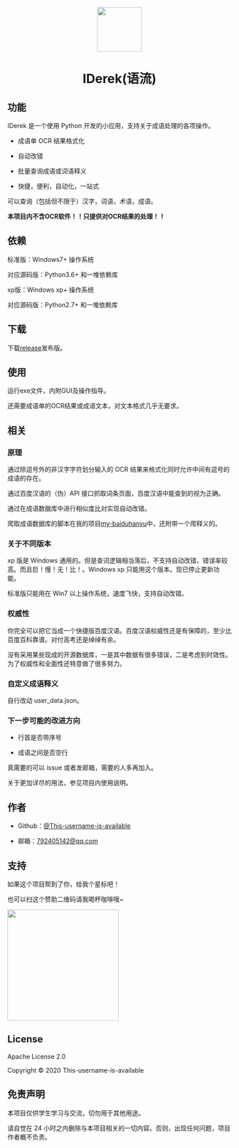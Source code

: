 <p align="center"><img src="https://i.loli.net/2020/03/13/ShB1HLiFNCOAW6u.png"  width="100"></p>

<h1 align="center">IDerek(语流)</h1>

## 功能

IDerek 是一个使用 Python 开发的小应用，支持关于成语处理的各项操作。

- 成语单 OCR 结果格式化

- 自动改错

- 批量查询成语或词语释义

- 快捷，便利，自动化，一站式

可以查询（包括但不限于）汉字，词语，术语，成语。

**本项目内不含OCR软件！！只提供对OCR结果的处理！！**

## 依赖

标准版：Windows7+ 操作系统

对应源码版：Python3.6+ 和一堆依赖库

xp版：Windows xp+ 操作系统

对应源码版：Python2.7+ 和一堆依赖库

## 下载

下载[release](https://github.com/This-username-is-available/IDerek/releases)发布版。

## 使用

运行exe文件，内附GUI及操作指导。

还需要成语单的OCR结果或成语文本，对文本格式几乎无要求。

## 相关

### 原理

通过除逗号外的非汉字字符划分输入的 OCR 结果来格式化同时允许中间有逗号的成语的存在。

通过百度汉语的（伪）API 接口抓取词条页面，百度汉语中能查到的视为正确。

通过在成语数据库中进行相似度比对实现自动改错。

爬取成语数据库的脚本在我的项目[my-baiduhanyu](https://github.com/This-username-is-available/my-baiduhanyu)中，还附带一个爬释义的。

### 关于不同版本

xp 版是 Windows 通用的。但是查词逻辑相当落后，不支持自动改错，错误率较高。而且巨！慢！无！比！。Windows xp 只能用这个版本。现已停止更新功能。

标准版只能用在 Win7 以上操作系统，速度飞快，支持自动改错。

### 权威性

你完全可以把它当成一个快捷版百度汉语。百度汉语权威性还是有保障的，至少比百度百科靠谱。对付高考还是绰绰有余。

没有采用某些现成的开源数据库，一是其中数据有很多错误，二是考虑到时效性。为了权威性和全面性还特意做了很多努力。

### 自定义成语释义

自行改动 user_data.json。

### 下一步可能的改进方向

- 行首是否带序号

- 成语之间是否空行

真需要的可以 issue 或者发邮箱，需要的人多再加入。

关于更加详尽的用法，参见项目内使用说明。

## 作者

- Github：[@This-username-is-available](https://github.com/This-username-is-available)

- 邮箱：<792405142@qq.com>

## 支持

如果这个项目帮到了你，给我个星标吧！

也可以扫这个赞助二维码请我喝杯咖啡哦~

<img src="https://i.loli.net/2020/03/13/83wLpUO7ZJb1qya.jpg"  width="250">

## License

Apache License 2.0

Copyright © 2020 This-username-is-available

## 免责声明

本项目仅供学生学习与交流，切勿用于其他用途。

请自觉在 24 小时之内删除与本项目相关的一切内容。否则，出现任何问题，项目作者概不负责。

